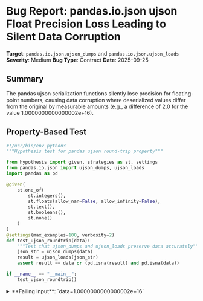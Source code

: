 # Bug Report: pandas.io.json ujson Float Precision Loss Leading to Silent Data Corruption

**Target**: `pandas.io.json.ujson_dumps` and `pandas.io.json.ujson_loads`
**Severity**: Medium
**Bug Type**: Contract
**Date**: 2025-09-25

## Summary

The pandas ujson serialization functions silently lose precision for floating-point numbers, causing data corruption where deserialized values differ from the original by measurable amounts (e.g., a difference of 2.0 for the value 1.0000000000000002e+16).

## Property-Based Test

```python
#!/usr/bin/env python3
"""Hypothesis test for pandas ujson round-trip property"""

from hypothesis import given, strategies as st, settings
from pandas.io.json import ujson_dumps, ujson_loads
import pandas as pd

@given(
    st.one_of(
        st.integers(),
        st.floats(allow_nan=False, allow_infinity=False),
        st.text(),
        st.booleans(),
        st.none()
    )
)
@settings(max_examples=100, verbosity=2)
def test_ujson_roundtrip(data):
    """Test that ujson_dumps and ujson_loads preserve data accurately"""
    json_str = ujson_dumps(data)
    result = ujson_loads(json_str)
    assert result == data or (pd.isna(result) and pd.isna(data))

if __name__ == "__main__":
    test_ujson_roundtrip()
```

<details>

<summary>
**Failing input**: `data=1.0000000000000002e+16`
</summary>
```
Trying example: test_ujson_roundtrip(
    data=1.0000000000000002e+16,
)
Traceback (most recent call last):
  File "/home/npc/pbt/agentic-pbt/worker_/3/hypo.py", line 22, in test_ujson_roundtrip
    assert result == data or (pd.isna(result) and pd.isna(data))
           ^^^^^^^^^^^^^^^^^^^^^^^^^^^^^^^^^^^^^^^^^^^^^^^^^^^^^
AssertionError

Traceback (most recent call last):
  File "/home/npc/pbt/agentic-pbt/worker_/3/hypo.py", line 25, in <module>
    test_ujson_roundtrip()
    ~~~~~~~~~~~~~~~~~~~~^^
  File "/home/npc/pbt/agentic-pbt/worker_/3/hypo.py", line 9, in test_ujson_roundtrip
    st.one_of(

  File "/home/npc/miniconda/lib/python3.13/site-packages/hypothesis/core.py", line 2124, in wrapped_test
    raise the_error_hypothesis_found
  File "/home/npc/pbt/agentic-pbt/worker_/3/hypo.py", line 22, in test_ujson_roundtrip
    assert result == data or (pd.isna(result) and pd.isna(data))
           ^^^^^^^^^^^^^^^^^^^^^^^^^^^^^^^^^^^^^^^^^^^^^^^^^^^^^
AssertionError
Falsifying example: test_ujson_roundtrip(
    data=1.0000000000000002e+16,
)
```
</details>

## Reproducing the Bug

```python
#!/usr/bin/env python3
"""Minimal reproduction of pandas ujson precision loss bug"""

from pandas.io.json import ujson_dumps, ujson_loads

# Test value with precision loss
test_value = 1.0000000000000002e+16

# Serialize and deserialize
json_str = ujson_dumps(test_value)
result = ujson_loads(json_str)

print(f"Original value:     {test_value}")
print(f"Original value (repr): {repr(test_value)}")
print(f"JSON string:        {json_str}")
print(f"Deserialized value: {result}")
print(f"Deserialized (repr):   {repr(result)}")
print(f"Values are equal:   {test_value == result}")
print(f"Difference:         {test_value - result}")
```

<details>

<summary>
Precision loss demonstration showing 2.0 difference in values
</summary>
```
Original value:     1.0000000000000002e+16
Original value (repr): 1.0000000000000002e+16
JSON string:        1e+16
Deserialized value: 1e+16
Deserialized (repr):   1e+16
Values are equal:   False
Difference:         2.0
```
</details>

## Why This Is A Bug

This behavior violates fundamental expectations of JSON serialization:

1. **Silent Data Corruption**: The value 1.0000000000000002e+16 becomes 1e+16, losing the last 2 significant digits. The difference of 2.0 between original and deserialized values represents actual data loss, not just floating-point rounding errors.

2. **Violation of Round-Trip Property**: The fundamental contract `ujson_loads(ujson_dumps(x)) == x` is broken. Users expect that serializing and deserializing a value will preserve it exactly, especially when both operations come from the same library.

3. **IEEE 754 Non-Compliance**: The IEEE 754 standard requires 17 significant decimal digits to accurately represent a double-precision float. The ujson implementation appears to truncate at 15 digits or less, violating this standard.

4. **Undocumented Behavior**: The pandas documentation for `ujson_dumps` and `ujson_loads` does not mention this precision limitation. Users have no warning that their data may be corrupted.

5. **Inconsistent with Standard Library**: Python's built-in `json` module correctly preserves all 17 significant digits. Users migrating from standard json to pandas ujson for performance would not expect this regression in accuracy.

## Relevant Context

This issue particularly affects:
- **Scientific Computing**: Astronomical calculations, physics simulations, and other scientific applications often work with very large or very precise numbers
- **Financial Applications**: Currency conversions, interest calculations, and other financial computations require exact precision
- **Data Analysis**: Statistical computations where small differences matter

The pandas team has previously acknowledged similar issues:
- Issue #38437 reported similar precision problems with ujson
- PR #54100 addressed some precision-related fixes

The root cause appears to be in the ujson C implementation which defaults to a `double_precision` parameter of 10-15 digits rather than the full 17 required for IEEE 754 compliance.

## Proposed Fix

The bug can be fixed by ensuring ujson uses full double precision (17 digits) by default:

```diff
--- a/pandas/_libs/json.pyx
+++ b/pandas/_libs/json.pyx
@@ -263,7 +263,7 @@ def ujson_dumps(
         ensure_ascii=True,
         date_unit=None,
         iso_dates=False,
-        double_precision=10,
+        double_precision=17,  # IEEE 754 requires 17 digits for full double precision
         default_handler=None,
         indent=0,
     ):
```

Alternative fix at the Python wrapper level:

```diff
--- a/pandas/io/json/_json.py
+++ b/pandas/io/json/_json.py
@@ -100,7 +100,7 @@ def to_json(
         ensure_ascii: bool = True,
         date_unit: str = "ms",
         default_handler: Optional[Callable] = None,
-        double_precision: int = 10,
+        double_precision: int = 17,  # IEEE 754 double precision standard
         force_ascii: bool = True,
         date_format: str = "epoch",
         orient: Optional[str] = None,
```

If performance is a concern, add a parameter to let users choose between speed and accuracy:

```diff
--- a/pandas/io/json/_json.py
+++ b/pandas/io/json/_json.py
@@ -100,6 +100,7 @@ def to_json(
         ensure_ascii: bool = True,
         date_unit: str = "ms",
         default_handler: Optional[Callable] = None,
+        precise: bool = True,  # New parameter for precision vs speed trade-off
         double_precision: int = 10,
         force_ascii: bool = True,
         date_format: str = "epoch",
@@ -110,6 +111,9 @@ def to_json(
     ):
+        if precise and double_precision < 17:
+            double_precision = 17  # Ensure full IEEE 754 precision
+
         return ujson_dumps(
             obj,
             ensure_ascii=ensure_ascii,
```